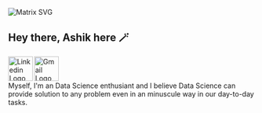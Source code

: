 ![Matrix SVG](https://raw.githubusercontent.com/rodrigograca31/rodrigograca31/master/matrix.svg)

## Hey there, Ashik here 🪄
<a href="https://www.linkedin.com/in/ashik-srinivas-0506/">
<img align="left" alt="Linkedin Logo" width="50px" src="https://img.icons8.com/external-justicon-flat-justicon/64/000000/external-linkedin-social-media-justicon-flat-justicon.png"/></a>
<a href="mailto:iashik0506@gmail.com">
<img align="left" alt="Gmail Logo" width="50px" src="https://img.icons8.com/external-justicon-flat-justicon/64/000000/external-gmail-social-media-justicon-flat-justicon.png"/></a>

<br>
<br>
<br


Myself, I'm an Data Science enthusiant and I believe Data Science can provide solution to any problem even in an minuscule way in our day-to-day tasks. 
